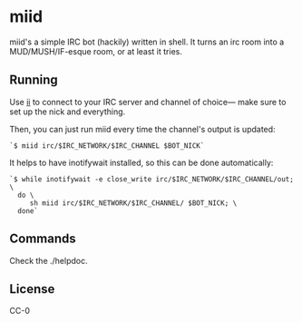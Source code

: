# miid

miid's a simple IRC bot (hackily) written in shell.
It turns an irc room into a MUD/MUSH/IF-esque room, or at least it tries.

## Running
Use [ii](https://tools.suckless.org/ii/) to connect to your IRC server and
channel of choice― make sure to set up the nick and everything.

Then, you can just run miid every time the channel's output is updated:

	`$ miid irc/$IRC_NETWORK/$IRC_CHANNEL $BOT_NICK`

It helps to have inotifywait installed, so this can be done automatically:

	`$ while inotifywait -e close_write irc/$IRC_NETWORK/$IRC_CHANNEL/out; \
	  do \
	 	 sh miid irc/$IRC_NETWORK/$IRC_CHANNEL/ $BOT_NICK; \
	  done`

## Commands
Check the ./helpdoc.

## License
CC-0
